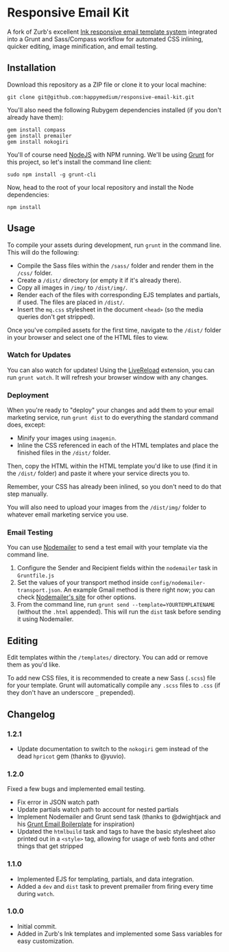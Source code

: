 Responsive Email Kit
====================

A fork of Zurb's excellent [Ink responsive email template system](http://zurb.com/ink/) integrated into a Grunt and Sass/Compass workflow for automated CSS inlining, quicker editing, image minification, and email testing.

## Installation

Download this repository as a ZIP file or clone it to your local machine:

	git clone git@github.com:happymedium/responsive-email-kit.git

You'll also need the following Rubygem dependencies installed (if you don't already have them):

	gem install compass
	gem install premailer
	gem install nokogiri

You'll of course need [NodeJS](http://nodejs.org) with NPM running. We'll be using [Grunt](http://gruntjs.com) for this project, so let's install the command line client:

	sudo npm install -g grunt-cli

Now, head to the root of your local repository and install the Node dependencies:

	npm install

## Usage

To compile your assets during development, run `grunt` in the command line. This will do the following:

* Compile the Sass files within the `/sass/` folder and render them in the `/css/` folder.
* Create a `/dist/` directory (or empty it if it's already there).
* Copy all images in `/img/` to `/dist/img/`.
* Render each of the files with corresponding EJS templates and partials, if used. The files are placed in `/dist/`.
* Insert the `mq.css` stylesheet in the document `<head>` (so the media queries don't get stripped).

Once you've compiled assets for the first time, navigate to the `/dist/` folder in your browser and select one of the HTML files to view.

### Watch for Updates

You can also watch for updates! Using the [LiveReload](http://livereload.com/) extension, you can run `grunt watch`. It will refresh your browser window with any changes.

### Deployment

When you're ready to "deploy" your changes and add them to your email marketing service, run `grunt dist` to do everything the standard command does, except:

* Minify your images using `imagemin`.
* Inline the CSS referenced in each of the HTML templates and place the finished files in the `/dist/` folder.

Then, copy the HTML within the HTML template you'd like to use (find it in the `/dist/` folder) and paste it where your service directs you to.

Remember, your CSS has already been inlined, so you don't need to do that step manually.

You will also need to upload your images from the `/dist/img/` folder to whatever email marketing service you use.

### Email Testing

You can use [Nodemailer](https://github.com/andris9/Nodemailer) to send a test email with your template via the command line.

1. Configure the Sender and Recipient fields within the `nodemailer` task in `Gruntfile.js`
2. Set the values of your transport method inside `config/nodemailer-transport.json`. An example Gmail method is there right now; you can check [Nodemailer's site](https://github.com/andris9/Nodemailer#well-known-services-for-smtp) for other options.
3. From the command line, run `grunt send --template=YOURTEMPLATENAME` (without the `.html` appended). This will run the `dist` task before sending it using Nodemailer.

## Editing

Edit templates within the `/templates/` directory. You can add or remove them as you'd like.

To add new CSS files, it is recommended to create a new Sass (`.scss`) file for your template. Grunt will automatically compile any `.scss` files to `.css` (if they don't have an underscore `_` prepended).

## Changelog

### 1.2.1

* Update documentation to switch to the `nokogiri` gem instead of the dead `hpricot` gem (thanks to @yuvio).

### 1.2.0

Fixed a few bugs and implemented email testing.

* Fix error in JSON watch path
* Update partials watch path to account for nested partials
* Implement Nodemailer and Grunt send task (thanks to @dwightjack and his [Grunt Email Boilerplate](https://github.com/dwightjack/grunt-email-boilerplate) for inspiration)
* Updated the `htmlbuild` task and tags to have the basic stylesheet also printed out in a `<style>` tag, allowing for usage of web fonts and other things that get stripped

### 1.1.0

* Implemented EJS for templating, partials, and data integration.
* Added a `dev` and `dist` task to prevent premailer from firing every time during `watch`.

### 1.0.0

* Initial commit.
* Added in Zurb's Ink templates and implemented some Sass variables for easy customization.
